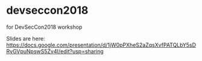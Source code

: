 # devseccon2018
for DevSecCon2018 workshop

Slides are here:
 https://docs.google.com/presentation/d/1jW0pPXheS2aZqsXvfPATQLbY5sDRyGVpuNpswS5Zv4I/edit?usp=sharing
